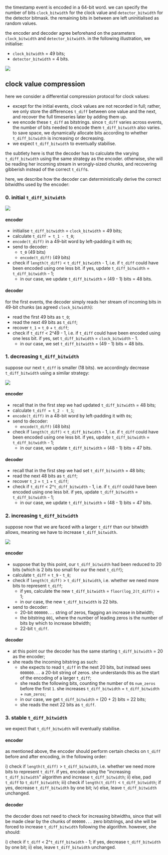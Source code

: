 the timestamp event is encoded in a 64-bit word. we can specify the number of bits `clock_bitwidth` for the clock value and `detector_bitwidth` for the detector bitmask. the remaining bits in between are left uninitialised as random values.

the encoder and decoder agree beforehand on the parameters `clock_bitwidth` and `detector_bitwidth`. in the following illustration, we initialise:
- `clock_bitwidth` = 49 bits;
- `detector_bitwidth` = 4 bits.

![](https://i.imgur.com/J7v4AT6.png)

## clock value compression
here we consider a differential compression protocol for clock values:

- except for the initial events, clock values are not recorded in full; rather, we only store the differences `t_diff` between one value and the next, and recover the full timeseries later by adding them up. 
- we encode these `t_diff` as bitstrings. since `t_diff` varies across events, the number of bits needed to encode them `t_diff_bitwidth` also varies. to save space, we dynamically allocate bits according to whether `t_diff_bitwidth` is increasing or decreasing. 
- we expect `t_diff_bitwidth` to eventually stabilise.

the subtlety here is that the decoder has to calculate the varying `t_diff_bitwidth` using the same strategy as the encoder. otherwise, she will be reading her incoming stream in wrongly-sized chunks, and recovering gibberish instead of the correct `t_diff`s.

here, we describe how the decoder can deterministically derive the correct bitwidths used by the encoder:

### 0. initial `t_diff_bitwidth`

![](https://i.imgur.com/VHaiwnZ.png)

#### encoder
- initialise `t_diff_bitwidth` = `clock_bitwidth` = 49 bits;
- calculate `t_diff = t_1 - t_0`;
- `encode(t_diff)` in a 49-bit word by left-padding it with `0`s;
- send to decoder: 
    - `t_0` (49 bits)
    - `encode(t_diff)` (49 bits)
- check if `length(t_diff)` < `t_diff_bitwidth` - 1, i.e. if `t_diff` could have been encoded using one less bit. if yes, update `t_diff_bitwidth` = `t_diff_bitwidth` - 1;
    -  in our case, we update `t_diff_bitwidth` = (49 - 1) bits = 48 bits.

#### decoder
for the first events, the decoder simply reads her stream of incoming bits in 49-bit chunks (as agreed `clock_bitwidth`):
- read the first 49 bits as `t_0`;
- read the next 49 bits as `t_diff`;
- recover `t_1` = `t_0` + `t_diff`;
- check if `t_diff` < 2^49 - 1, i.e. if `t_diff` could have been encoded using one less bit. if yes, set `t_diff_bitwidth` = `clock_bitwidth` - 1.
    -  in our case, we set `t_diff_bitwidth` = (49 - 1) bits = 48 bits.

### 1. decreasing `t_diff_bitwidth`

suppose our next `t_diff` is smaller (18 bits). we accordingly decrease `t_diff_bitwidth` using a similar strategy:

![](https://i.imgur.com/f6zxXMk.png)

#### encoder
- recall that in the first step we had updated `t_diff_bitwidth` = 48 bits;
- calculate `t_diff = t_2 - t_1`;
- `encode(t_diff)` in a 48-bit word by left-padding it with `0`s;
- send to decoder: 
    - `encode(t_diff)` (48 bits)
- check if `length(t_diff)` < `t_diff_bitwidth` - 1, i.e. if `t_diff` could have been encoded using one less bit. if yes, update `t_diff_bitwidth` = `t_diff_bitwidth` - 1;
    -  in our case, we update `t_diff_bitwidth` = (48 - 1) bits = 47 bits.

#### decoder
- recall that in the first step we had set `t_diff_bitwidth` = 48 bits;
- read the next 48 bits as `t_diff`;
- recover `t_2` = `t_1` + `t_diff`;
- check if `t_diff` < 2^`t_diff_bitwidth` - 1, i.e. if `t_diff` could have been encoded using one less bit. if yes, update `t_diff_bitwidth` = `t_diff_bitwidth` - 1;
    -  in our case, we update `t_diff_bitwidth` = (48 - 1) bits = 47 bits.

### 2. increasing `t_diff_bitwidth`
suppose now that we are faced with a larger `t_diff` than our bitwidth allows, meaning we have to increase `t_diff_bitwidth`.

![](https://i.imgur.com/etCPR9X.png)

#### encoder
- suppose that by this point, our `t_diff_bitwidth` had been reduced to 20 bits (which is 2 bits too small for our the next `t_diff`);
- calculate `t_diff` = `t_9` - `t_8`;
- check if `length(t_diff)` > `t_diff_bitwidth`, i.e. whether we need more bits to represent `t_diff`;
	- if yes, calculate the new `t_diff_bitwidth` = `floor(log_2(t_diff))` + 1;
	- in our case, the new `t_diff_bitwidth` is 22 bits.
- send to decoder:
    - 20-bit `000000...` string of zeros, flagging an increase in bitwidth;
	- the bitstring `001`, where the number of leading zeros is the number of bits by which to increase bitwidth;
    - 22-bit `t_diff`.

#### decoder
- at this point our the decoder has the same starting `t_diff_bitwidth` = 20 as the encoder;
- she reads the incoming bitstring as such:
	- she expects to read `t_diff` in the next 20 bits, but instead sees `000000...` a 20-bit string of zeros. she understands this as the start of the encoding of a larger `t_diff`;
	- she reads the following bits, counting the number of `0`s `num_zeros` before the first `1`. she increases `t_diff_bitwidth` = `t_diff_bitwidth` + `num_zeros`;
	- in our case, we get `t_diff_bitwidth` = (20 + 2) bits = 22 bits;
	- she reads the next 22 bits as `t_diff`.
	
### 3. stable `t_diff_bitwidth`

we expect that `t_diff_bitwidth` will eventually stabilise.

#### encoder
as mentioned above, the encoder should perform certain checks on `t_diff` before and after encoding, in the following order:

i) check if `length(t_diff)` > `t_diff_bitwidth`, i.e. whether we need more bits to represent `t_diff`. if yes, encode using the "increasing `t_diff_bitwidth`" algorithm and increase `t_diff_bitwidth`;
ii) else, pad `t_diff` to `t_diff_bitwidth`;
iii) check if `length(t_diff)` < `t_diff_bitwidth`; if yes, decrease `t_diff_bitwidth` by one bit;
iv) else, leave `t_diff_bitwidth` unchanged.

#### decoder
the decoder does not need to check for increasing bitwidths, since that will be made clear by the chunks of `000000...` zero bitstrings, and she will be forced to increase `t_diff_bitwidth` following the algorithm. however, she should:

i) check if `t_diff` < 2^`t_diff_bitwidth` - 1; if yes, decrease `t_diff_bitwidth` by one bit;
ii) else, leave `t_diff_bitwidth` unchanged.